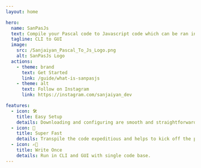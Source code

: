 ```yaml
---
layout: home

hero:
  name: SanPasJs
  text: Compile your Pascal code to Javascript code which can be ran in the web browsers 💻🕸💻
  tagline: CLI to GUI
  image:
    src: /Sanjaiyan_Pascal_To_Js_Logo.png
    alt: SanPasJs Logo
  actions:
    - theme: brand
      text: Get Started
      link: /guide/what-is-sanpasjs
    - theme: alt
      text: Follow on Instagram
      link: https://instagram.com/sanjaiyan_dev

features:
  - icon: 🛠
    title: Easy Setup
    details: Downloading and configuring are smooth and straightforward.
  - icon: 🚀
    title: Super Fast
    details: Transpile the code expeditious and helps to kick off the pascal project swiftly.
  - icon: ✍🏽
    title: Write Once
    details: Run in CLI and GUI with single code base.
---
```


<style>
:root {
  --vp-home-hero-name-color: transparent;
  --vp-home-hero-name-background: linear-gradient(120deg, #bd34fe, #41d1ff);
  --vp-home-hero-name-background: -webkit-linear-gradient(120deg, #bd34fe, #41d1ff);
}

</style>
